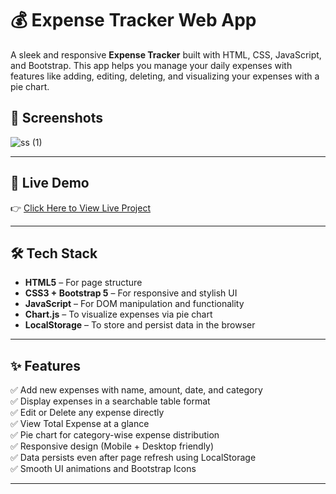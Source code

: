 # 💰 Expense Tracker Web App

A sleek and responsive **Expense Tracker** built with HTML, CSS, JavaScript, and Bootstrap. This app helps you manage your daily expenses with features like adding, editing, deleting, and visualizing your expenses with a pie chart.

## 📸 Screenshots
![ss (1)](https://github.com/user-attachments/assets/b4260b63-c871-4a26-9829-c863900c2211)

---

## 🚀 Live Demo

👉 [Click Here to View Live Project](https://yourusername.github.io/expense-tracker)

---

## 🛠️ Tech Stack

- **HTML5** – For page structure
- **CSS3 + Bootstrap 5** – For responsive and stylish UI
- **JavaScript** – For DOM manipulation and functionality
- **Chart.js** – To visualize expenses via pie chart
- **LocalStorage** – To store and persist data in the browser

---

## ✨ Features

✅ Add new expenses with name, amount, date, and category  
✅ Display expenses in a searchable table format  
✅ Edit or Delete any expense directly  
✅ View Total Expense at a glance  
✅ Pie chart for category-wise expense distribution  
✅ Responsive design (Mobile + Desktop friendly)  
✅ Data persists even after page refresh using LocalStorage  
✅ Smooth UI animations and Bootstrap Icons  

---
